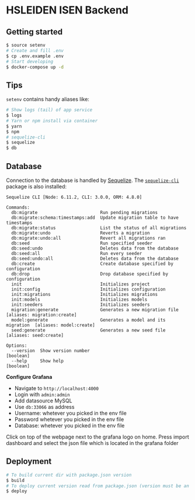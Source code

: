 # HSLEIDEN ISEN Backend

## Getting started

```sh
$ source setenv
# Create and fill .env
$ cp .env.example .env
# Start developing
$ docker-compose up -d
```

## Tips

`setenv` contains handy aliases like:

```sh
# Show logs (tail) of app service
$ logs
# Yarn or npm install via container
$ yarn
$ npm
# sequelize-cli
$ sequelize
$ db
```

## Database

Connection to the database is handled by [Sequelize](http://docs.sequelizejs.com/). The [`sequelize-cli`](https://github.com/sequelize/cli) package is also installed:

```
Sequelize CLI [Node: 6.11.2, CLI: 3.0.0, ORM: 4.8.0]

Commands:
  db:migrate                        Run pending migrations
  db:migrate:schema:timestamps:add  Update migration table to have timestamps
  db:migrate:status                 List the status of all migrations
  db:migrate:undo                   Reverts a migration
  db:migrate:undo:all               Revert all migrations ran
  db:seed                           Run specified seeder
  db:seed:undo                      Deletes data from the database
  db:seed:all                       Run every seeder
  db:seed:undo:all                  Deletes data from the database
  db:create                         Create database specified by configuration
  db:drop                           Drop database specified by configuration
  init                              Initializes project
  init:config                       Initializes configuration
  init:migrations                   Initializes migrations
  init:models                       Initializes models
  init:seeders                      Initializes seeders
  migration:generate                Generates a new migration file       [aliases: migration:create]
  model:generate                    Generates a model and its migration  [aliases: model:create]
  seed:generate                     Generates a new seed file            [aliases: seed:create]

Options:
  --version  Show version number                                         [boolean]
  --help     Show help                                                   [boolean]
```

**Configure Grafana**

* Navigate to `http://localhost:4000`
* Login with `admin:admin`
* Add datasource MySQL
* Use `db:33066` as address
* Username: whetever you picked in the env file
* Password whetever you picked in the env file
* Database: whetever you picked in the env file

Click on top of the webpage next to the grafana logo on home. 
Press import dashboard and select the json file which is located in the grafana folder

## Deployment

```sh
# To build current dir with package.json version
$ build
# To deploy current version read from package.json (version must be an image available on hub.docker.com)
$ deploy
```
